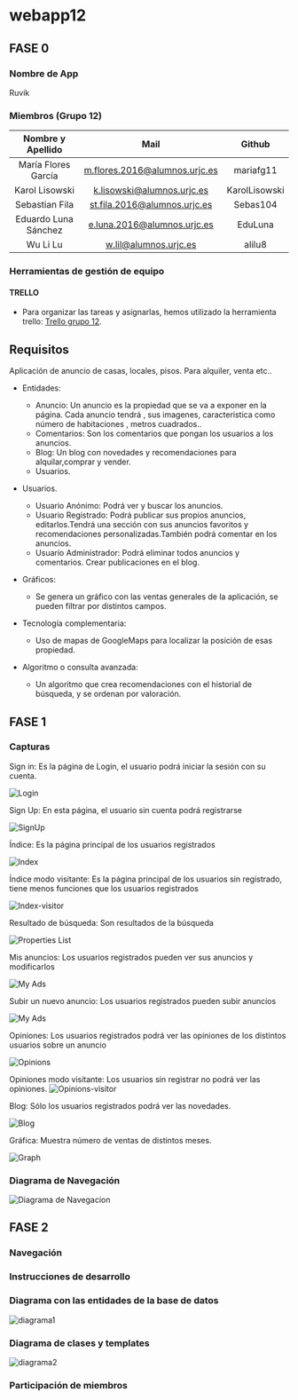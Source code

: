 # webapp12

## FASE 0

### Nombre de App
Ruvik

### Miembros (Grupo 12)

| Nombre y Apellido    |Mail		   | Github        |
|:--------------------:|:-----------:|:--------------:|
| María Flores García | m.flores.2016@alumnos.urjc.es | mariafg11 |
| Karol Lisowski |  k.lisowski@alumnos.urjc.es |  KarolLisowski  |
| Sebastian Fila | st.fila.2016@alumnos.urjc.es  |  Sebas104  |
| Eduardo Luna Sánchez |  e.luna.2016@alumnos.urjc.es |  EduLuna  |
| Wu Li Lu |  w.lil@alumnos.urjc.es |  alilu8  |

### Herramientas de gestión de equipo
#### TRELLO
* Para organizar las tareas y asignarlas, hemos utilizado la herramienta trello:
 [Trello grupo 12](https://trello.com/b/QKFyV5xQ/practica-daw).

## Requisitos

Aplicación de anuncio de casas, locales, pisos. Para alquiler, venta etc..

* Entidades:
     - Anuncio: Un anuncio es la propiedad que se va a exponer en la página. Cada anuncio tendrá , sus imagenes, caracteristica como       número de habitaciones , metros cuadrados..
     - Comentarios: Son los comentarios que pongan los usuarios a los anuncios.
     - Blog: Un blog con novedades y recomendaciones para alquilar,comprar y vender.
     - Usuarios.
* Usuarios.
     - Usuario Anónimo: Podrá ver y buscar los anuncios.
     - Usuario Registrado: Podrá publicar sus propios anuncios, editarlos.Tendrá una sección con sus anuncios favoritos y recomendaciones personalizadas.También podrá comentar en los anuncios.
     - Usuario Administrador: Podrá eliminar todos anuncios y comentarios. Crear publicaciones en el blog. 
* Gráficos: 
     - Se genera un gráfico con las ventas generales de la aplicación, se pueden filtrar por distintos campos.
* Tecnología complementaria:
     - Uso de mapas de GoogleMaps para localizar la posición de esas propiedad.

* Algoritmo o consulta avanzada: 
     - Un algoritmo que crea recomendaciones con el historial de búsqueda, y se ordenan por valoración.
     
## FASE 1
### Capturas

Sign in: Es la página de Login, el usuario podrá iniciar la sesión con su cuenta.

![Login](uptown/screenshots/login.PNG)

Sign Up: En esta página, el usuario sin cuenta podrá registrarse

![SignUp](uptown/screenshots/SignUp.PNG)

Índice: Es la página principal de los usuarios registrados

![Index](uptown/screenshots/index.jpg)

Índice modo visitante: Es la página principal de los usuarios sin registrado, tiene menos funciones que los usuarios registrados

![Index-visitor](uptown/screenshots/index-visitor.jpg)

Resultado de búsqueda: Son resultados de la búsqueda

![Properties List](uptown/screenshots/propertiesList.jpg)

Mis anuncios: Los usuarios registrados pueden ver sus anuncios y modificarlos

![My Ads](uptown/screenshots/my%20ads.jpg)

Subir un nuevo anuncio: Los usuarios registrados pueden subir anuncios

![My Ads](uptown/screenshots/propertyUpload.jpg)

Opiniones: Los usuarios registrados podrá ver las opiniones de los distintos usuarios sobre un anuncio

![Opinions](uptown/screenshots/opinions.jpg)

Opiniones modo visitante: Los usuarios sin registrar no podrá ver las opiniones.
![Opinions-visitor](uptown/screenshots/opinions-visitor.jpg)

Blog: Sólo los usuarios registrados podrá ver las novedades.

![Blog](uptown/screenshots/blog.jpg)

Gráfica: Muestra número de ventas de distintos meses.

![Graph](uptown/screenshots/graph.PNG)

### Diagrama de Navegación

![Diagrama de Navegacion](uptown/images/Diagrama%20de%20Navegacion.jpg)

## FASE 2
### Navegación






### Instrucciones de desarrollo


### Diagrama con las entidades de la base de datos

![diagrama1](uptown/images/d1.PNG)

### Diagrama de clases y templates

![diagrama2](uptown/images/d2.PNG)

### Participación de miembros
